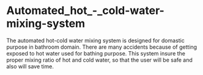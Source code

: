 # Automated_hot_-_cold-water-mixing-system

The automated hot-cold water mixing system is designed for domastic purpose in bathroom domain. There are many accidents because of getting exposed to hot water used for bathing purpose. This system insure the proper mixing ratio of hot and cold water, so that the user will be safe and also will save time.
